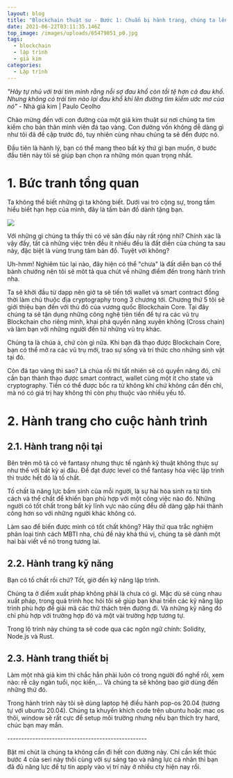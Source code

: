 ```yaml
---
layout: blog
title: "Blockchain thuật sư - Bước 1: Chuẩn bị hành trang, chúng ta lên đường"
date: 2021-06-22T03:11:35.146Z
top_image: /images/uploads/65479851_p0.jpg
tags:
  - blockchain
  - lập trình
  - giả kim
categories:
  - Lập trình
---
```

*"Hãy tự nhủ với trái tim mình rằng nỗi sợ đau khổ còn tồi tệ hơn cả đau khổ. Nhưng không có trái tim nào lại đau khổ khi lên đường tìm kiếm ước mơ của nó"* - Nhà giả kim | Paulo Ceolho

Chào mừng đến với con đường của một giả kim thuật sư nơi chúng ta tìm kiếm cho bản thân mình viên đá tạo vàng. Con đường vốn không dễ dàng gì như tôi đã đề cập trước đó, tuy nhiên cùng nhau chúng ta sẽ đến được nó.

Đầu tiên là hành lý, bạn có thể mang theo bất kỳ thứ gì bạn muốn, ở bước đầu tiên này tôi sẽ giúp bạn chọn ra những món quan trọng nhất.

<!-- more -->

# 1. Bức tranh tổng quan

Ta không thể biết những gì ta không biết. Dưới vai trò cộng sự, trong tầm hiểu biết hạn hẹp của mình, đây là tấm bản đồ dành tặng bạn.

![](/images/uploads/blockchain-map.png)

Với những gì chúng ta thấy thì có vẻ sân đấu này rất rộng nhỉ? Chính xác là vậy đấy, tất cả những việc trên đều ít nhiều đều là đất diễn của chúng ta sau này, đặc biệt là vùng trung tâm bản đồ. Tuyệt vời không?

Uh-hmm! Nghiêm túc lại nào, đây hiện có thể "chưa" là đất diễn bạn có thể bành chướng nên tôi sẽ môt tả qua chút về những điểm đến trong hành trình nha.

Ta sẽ khởi đầu từ dapp nên giờ ta sẽ tiến tới wallet và smart contract đồng thời làm chủ thuộc địa cryptography trong 3 chương tới. Chương thứ 5 tôi sẽ giới thiệu bạn đến với thủ đô của vương quốc Blockchain Core. Tại đây chúng ta sẽ tận dụng những công nghệ tiên tiến để tự ra các vũ trụ Blockchain cho riêng mình, khai phá quyền năng xuyên không (Cross chain) và làm bạn với những người đến từ những vũ trụ khác.

Chúng ta là chúa à, chứ còn gì nữa. Khi bạn đã thạo được Blockchain Core, bạn có thể mở ra các vũ trụ mới, trao sự sống và tri thức cho những sinh vật tại đó.

Còn đá tạo vàng thì sao? Là chúa rồi thì tất nhiên sẽ có quyền năng đó, chỉ cần bạn thành thạo được smart contract, wallet cùng một ít cho state và cryptography. Tiền có thể được bốc ra từ không khí chứ không cần đến chì, mà nó có giá trị hay không thì còn phụ thuộc vào nhiều yếu tố.

# 2. Hành trang cho cuộc hành trình

## 2.1. Hành trang nội tại

Bên trên mô tả có vẻ fantasy nhưng thực tế ngành kỹ thuật không thực sự như thế với bất kỳ ai đâu. Để đạt được  level có thể fantasy hóa việc lập trình thì trước hết đó là tố chất.

Tố chất là năng lực bẩm sinh của mỗi người, là sự hài hòa sinh ra từ tính cách và thể chất để khiến bạn phù hợp với một công việc nào đó. Những người có tốt chất trong bất kỳ lĩnh vực nào cũng đều dễ dàng gặp hái thành công hơn so với những người khác không có.

Làm sao để biến được mình có tốt chất không? Hãy thử qua trắc nghiệm phân loại tính cách MBTI nha, chủ đề này khá thú vị, chúng ta sẽ dành một hai bài viết về nó trong tương lai.

## 2.2. Hành trang kỹ năng

Bạn có tố chất rồi chứ? Tốt, giờ đến kỹ năng lập trình.

Chúng ta ở điểm xuất pháp không phải là chưa có gì. Mặc dù sẽ cùng nhau xuất pháp, trong quá trình học hỏi tôi sẽ giúp bạn khai triển các kỹ năng lập trình phù hợp để giải mã các thử thách trên đường đi. Và những kỹ năng đó chỉ phù hợp với trường hợp đó và một vài trường hợp tương tự.

Trong lộ trình này chúng ta sẽ code qua các ngôn ngữ chính: Solidity, Node.js và Rust.

## 2.3. Hành trang thiết bị

Làm một nhà giả kim thì chắc hẳn phải luôn có trong người đồ nghề rồi, xem nào: rễ cây ngàn tuổi, nọc kiến,... Và chúng ta sẽ không bao giờ dùng đến những thứ đó.

Trong hành trình này tôi sẽ dùng laptop hệ điều hành pop-os 20.04 (tương tự với ubuntu 20.04). Chúng ta khuyến khích code trên ubuntu hoặc mac os thôi, window sẽ rất cực để setup môi trường nhưng nếu bạn thích try hard, chúc bạn may mắn.

\--------------------------------------------------

Bật mí chút là chúng ta không cần đi hết con đường này. Chỉ cần kết thúc bước 4 của seri này thôi cùng với sự sáng tạo và năng lực cá nhân thì bạn đã đủ năng lực để tự tin apply vào vị trí này ở nhiều cty hiện nay rồi.